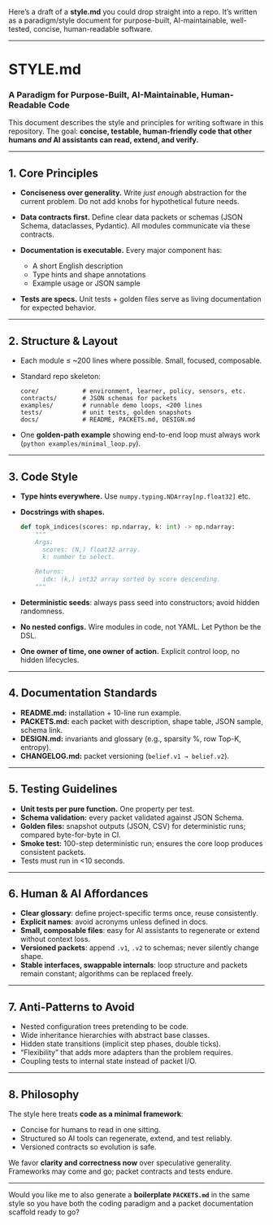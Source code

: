 Here’s a draft of a **style.md** you could drop straight into a repo. It’s written as a paradigm/style document for purpose-built, AI-maintainable, well-tested, concise, human-readable software.

---

# STYLE.md

### A Paradigm for Purpose-Built, AI-Maintainable, Human-Readable Code

This document describes the style and principles for writing software in this repository. The goal: **concise, testable, human-friendly code that other humans *and* AI assistants can read, extend, and verify.**

---

## 1. Core Principles

* **Conciseness over generality.** Write *just enough* abstraction for the current problem. Do not add knobs for hypothetical future needs.
* **Data contracts first.** Define clear data packets or schemas (JSON Schema, dataclasses, Pydantic). All modules communicate via these contracts.
* **Documentation is executable.** Every major component has:

  * A short English description
  * Type hints and shape annotations
  * Example usage or JSON sample
* **Tests are specs.** Unit tests + golden files serve as living documentation for expected behavior.

---

## 2. Structure & Layout

* Each module ≤ ~200 lines where possible. Small, focused, composable.
* Standard repo skeleton:

  ```
  core/            # environment, learner, policy, sensors, etc.
  contracts/       # JSON schemas for packets
  examples/        # runnable demo loops, <200 lines
  tests/           # unit tests, golden snapshots
  docs/            # README, PACKETS.md, DESIGN.md
  ```
* One **golden-path example** showing end-to-end loop must always work (`python examples/minimal_loop.py`).

---

## 3. Code Style

* **Type hints everywhere.** Use `numpy.typing.NDArray[np.float32]` etc.
* **Docstrings with shapes.**

  ```python
  def topk_indices(scores: np.ndarray, k: int) -> np.ndarray:
      """
      Args:
        scores: (N,) float32 array.
        k: number to select.

      Returns:
        idx: (k,) int32 array sorted by score descending.
      """
  ```
* **Deterministic seeds**: always pass seed into constructors; avoid hidden randomness.
* **No nested configs.** Wire modules in code, not YAML. Let Python be the DSL.
* **One owner of time, one owner of action.** Explicit control loop, no hidden lifecycles.

---

## 4. Documentation Standards

* **README.md:** installation + 10-line run example.
* **PACKETS.md:** each packet with description, shape table, JSON sample, schema link.
* **DESIGN.md:** invariants and glossary (e.g., sparsity %, row Top-K, entropy).
* **CHANGELOG.md:** packet versioning (`belief.v1 → belief.v2`).

---

## 5. Testing Guidelines

* **Unit tests per pure function.** One property per test.
* **Schema validation:** every packet validated against JSON Schema.
* **Golden files:** snapshot outputs (JSON, CSV) for deterministic runs; compared byte-for-byte in CI.
* **Smoke test:** 100-step deterministic run; ensures the core loop produces consistent packets.
* Tests must run in <10 seconds.

---

## 6. Human & AI Affordances

* **Clear glossary**: define project-specific terms once, reuse consistently.
* **Explicit names**: avoid acronyms unless defined in docs.
* **Small, composable files**: easy for AI assistants to regenerate or extend without context loss.
* **Versioned packets**: append `.v1`, `.v2` to schemas; never silently change shape.
* **Stable interfaces, swappable internals**: loop structure and packets remain constant; algorithms can be replaced freely.

---

## 7. Anti-Patterns to Avoid

* Nested configuration trees pretending to be code.
* Wide inheritance hierarchies with abstract base classes.
* Hidden state transitions (implicit step phases, double ticks).
* “Flexibility” that adds more adapters than the problem requires.
* Coupling tests to internal state instead of packet I/O.

---

## 8. Philosophy

The style here treats **code as a minimal framework**:

* Concise for humans to read in one sitting.
* Structured so AI tools can regenerate, extend, and test reliably.
* Versioned contracts so evolution is safe.

We favor **clarity and correctness now** over speculative generality. Frameworks may come and go; packet contracts and tests endure.

---

Would you like me to also generate a **boilerplate `PACKETS.md`** in the same style so you have both the coding paradigm and a packet documentation scaffold ready to go?
